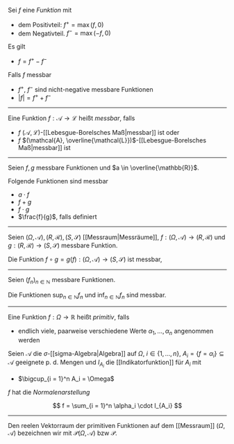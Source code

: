 Sei $f$ eine *Funktion* mit
- dem Positivteil: $f^+ = \max(f, 0)$
- dem Negativteil. $f^- = \max(-f, 0)$

Es gilt
- $f = f^+ - f^-$

Falls $f$ messbar
- $f^+$, $f^-$ sind nicht-negative messbare Funktionen
- $|f| = f^+ + f^-$

---

Eine Funktion $f : \mathcal{A} \to \mathcal{L}$ heißt *messbar*, falls
- $f$ $(\mathcal{A}, \mathcal{L})$-[[Lebesgue-Borelsches Maß|messbar]] ist oder
- $f$ $(\mathcal{A}, \overline{\mathcal{L}})$-[[Lebesgue-Borelsches Maß|messbar]] ist

---

Seien $f, g$ messbare Funktionen und $a \in \overline{\mathbb{R}}$.

Folgende Funktionen sind messbar
- $a \cdot f$
- $f + g$
- $f \cdot g$
- $\frac{f}{g}$, falls definiert

---

Seien $(\Omega, \mathcal{A}), (R, \mathcal{R}), (S, \mathscr{S})$ [[Messraum|Messräume]], $f : (\Omega, \mathcal{A}) \to (R, \mathcal{R})$ und $g : (R, \mathcal{R}) \to (S, \mathscr{S})$ messbare Funktion.

Die Funktion $f \circ g = g(f) : (\Omega, \mathcal{A}) \to (S, \mathscr{S})$ ist messbar, 

---

Seien $(f_n)_{n \in \mathbb{N}}$ messbare Funktionen.

Die Funktionen $\sup_{n \in \mathbb{N}} f_n$ und $\inf_{n \in \mathbb{N}} f_n$ sind messbar.

---

Eine Funktion $f : \Omega \to \mathbb{R}$ heißt *primitiv*, falls
- endlich viele, paarweise verschiedene Werte $\alpha_1, \dots, \alpha_n$ angenommen werden

Seien $\mathcal{A}$ die $\sigma$-[[sigma-Algebra|Algebra]] auf $\Omega$, $i \in \{ 1, \dots, n \}$, $A_i = \{ f = \alpha_i \} \subseteq \mathcal{A}$ geeignete p. d. Mengen und $I_{A_i}$ die [[Indikatorfunktion]] für $A_i$ mit
- $\bigcup_{i = 1}^n A_i = \Omega$

$f$ hat die *Normalenarstellung*

$$
	f = \sum_{i = 1}^n \alpha_i \cdot I_{A_i}
$$

---

Den reelen Vektorraum der primitiven Funktionen auf dem [[Messraum]] $(\Omega, \mathcal{A})$ bezeichnen wir mit $\mathcal{P}(\Omega, \mathcal{A})$ bzw $\mathcal{P}$.